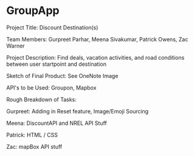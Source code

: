 # GroupApp
Project Title: Discount Destination(s)

Team Members: Gurpreet Parhar, Meena Sivakumar, Patrick Owens, Zac Warner

Project Description: Find deals, vacation activities, and road conditions between user startpoint and destination

Sketch of Final Product: See OneNote Image

API's to be Used: Groupon, Mapbox

Rough Breakdown of Tasks: 

Gurpreet: Adding in Reset feature, Image/Emoji Sourcing

Meena: DiscountAPI and NREL API Stuff

Patrick: HTML / CSS

Zac: mapBox API stuff




